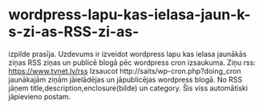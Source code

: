 # wordpress-lapu-kas-ielasa-jaun-k-s-zi-as-RSS-zi-as-
 izpilde prasīja.  Uzdevums ir izveidot wordpress lapu kas ielasa jaunākās ziņas RSS ziņas un publicē blogā pēc wordpress cron izsaukuma. Ziņu rss: https://www.tvnet.lv/rss Izsaucot http://saits/wp-cron.php?doing_cron jaunākajām ziņām jāielādējas un jāpublicējas wordpress blogā. No RSS jāņem title,description,enclosure(bilde) un category. Šis viss automātiski jāpievieno postam. 
